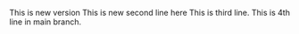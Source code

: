 This is new version
This is new second line here
This is third line.
This is 4th line in main branch.
